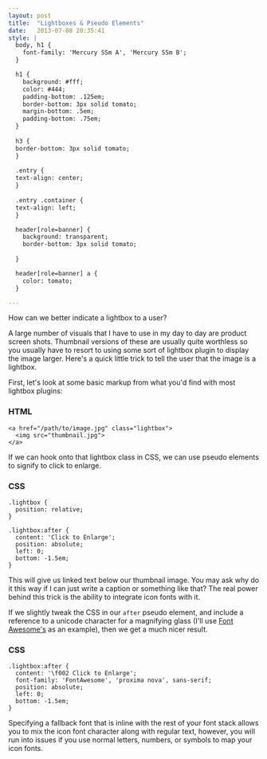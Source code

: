 ```yaml
---
layout: post
title:  "Lightboxes & Pseudo Elements"
date:   2013-07-08 20:35:41
style: |
  body, h1 {
    font-family: 'Mercury SSm A', 'Mercury SSm B';
  }

  h1 {
    background: #fff;
    color: #444;
    padding-bottom: .125em;
    border-bottom: 3px solid tomato;
    margin-bottom: .5em;
    padding-bottom: .75em;
  }
  
  h3 {
  border-bottom: 3px solid tomato;
  }
  
  .entry {
  text-align: center;
  }
  
  .entry .container {
  text-align: left;
  }

  header[role=banner] {
    background: transparent;
    border-bottom: 3px solid tomato;
    
  }

  header[role=banner] a {
    color: tomato;
  }

---
```

<p>How can we better indicate a lightbox to a user?</p>

<p>A large number of visuals that I have to use in my day to day are product screen shots. Thumbnail versions of these are usually quite worthless so you usually have to resort to using some sort of lightbox plugin to display the image larger.  Here's a quick little trick to tell the user that the image is a lightbox.</p>

<p>First, let's look at some basic markup from what you'd find with most lightbox plugins:</p>

<h3>HTML</h3>

<pre class="language-markup"><code>&lt;a href="/path/to/image.jpg" class="lightbox">
  &lt;img src="thumbnail.jpg">
&lt;/a>
</code></pre>


<p>If we can hook onto that lightbox class in CSS, we can use pseudo elements to signify to click to enlarge.</p>

<h3>CSS</h3>

<pre class="language-css"><code>.lightbox {
  position: relative;
}

.lightbox:after {
  content: 'Click to Enlarge'; 
  position: absolute;
  left: 0;
  bottom: -1.5em;
}
</code></pre>


<p>This will give us linked text below our thumbnail image. You may ask why do it this way if I can just write a caption or something like that? The real power behind this trick is the ability to integrate icon fonts with it.</p>

<p>If we slightly tweak the CSS in our <code>after</code> pseudo element, and include a reference to a unicode character for a magnifying glass (I'll use <a href="http://fontawesome.io">Font Awesome's</a> as an example), then we get a much nicer result.</p>

<h3>CSS</h3>

<pre class="language-css"><code>.lightbox:after {
  content: '\f002 Click to Enlarge'; 
  font-family: 'FontAwesome', 'proxima nova', sans-serif;
  position: absolute;
  left: 0;
  bottom: -1.5em;
}
</code></pre>


<p>Specifying a fallback font that is inline with the rest of your font stack allows you to mix the icon font character along with regular text, however, you will run into issues if you use normal letters, numbers, or symbols to map your icon fonts.</p>